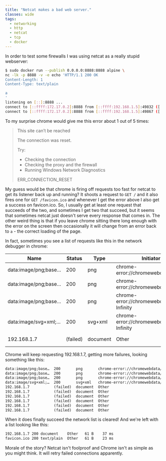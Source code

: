 ```yaml
---
title: "Netcat makes a bad web server."
classes: wide
tags:
  - networking
  - http
  - netcat
  - tcp
  - docker
---
```


In order to test some firewalls I was using netcat as a really stupid webserver:

```sh
$ sudo docker run --publish 0.0.0.0:8888:8888 alpine \
nc -lk -p 8888 -v -e echo 'HTTP/1.1 200 OK
Content-Length: 1
Content-Type: text/plain

a
'
listening on [::]:8888 ...
connect to [::ffff:172.17.0.2]:8888 from [::ffff:192.168.1.5]:49832 ([::ffff:192.168.1.5]:49832)
connect to [::ffff:172.17.0.2]:8888 from [::ffff:192.168.1.5]:49867 ([::ffff:192.168.1.5]:49867)
```

To my surprise chrome would give me this error about 1 out of 5 times:

> This site can’t be reached
>
> The connection was reset.
>
> Try:
> * Checking the connection
> * Checking the proxy and the firewall
> * Running Windows Network Diagnostics
>
> ERR_CONNECTION_RESET

My guess would be that chrome is firing off requests too fast for netcat to get its listener back up and running? It shoots a request to `GET /` and it also fires one for `GET /favicon.ico` and whenever I get the error above I also get a success on favicon.ico. So, I usually get at least one request that succeeds of the two, and sometimes I get two that succeed, but it seems that sometimes netcat just doesn't serve every response that comes in. The other weird thing is that if you leave chrome sitting there long enough with the error on the screen then occasionally it will change from an error back to `a` - the correct loading of the page.

In fact, sometimes you see a list of requests like this in the network debugger in chrome:

| Name                 | Status   | Type     | Initiator                               | Size           | Time  |
|----------------------|----------|----------|-----------------------------------------|----------------|-------|
| data:image/png;base… | 200      | png      | chrome-error://chromewebdata/:5117      | (memory cache) | 0 ms  |
| data:image/png;base… | 200      | png      | chrome-error://chromewebdata/:5117      | (memory cache) | 0 ms  |
| data:image/png;base… | 200      | png      | chrome-error://chromewebdata/:-Infinity | (memory cache) | 0 ms  |
| data:image/svg+xml;… | 200      | svg+xml  | chrome-error://chromewebdata/:-Infinity | (memory cache) | 0 ms  |
| 192.168.1.7          | (failed) | document | Other                                   | 0 B            | 29 ms |

Chrome will keep requesting 192.168.1.7, getting more failures, looking something like this:

```txt
data:image/png;base…  200       png       chrome-error://chromewebdata/:5117       (memory cache)  0 ms
data:image/png;base…  200       png       chrome-error://chromewebdata/:5117       (memory cache)  0 ms
data:image/png;base…  200       png       chrome-error://chromewebdata/:-Infinity  (memory cache)  0 ms
data:image/svg+xml;…  200       svg+xml   chrome-error://chromewebdata/:-Infinity  (memory cache)  0 ms
192.168.1.7           (failed)  document  Other                                    0 B             29 ms
192.168.1.7           (failed)  document  Other                                    0 B             37 ms
192.168.1.7           (failed)  document  Other                                    0 B             29 ms
192.168.1.7           (failed)  document  Other                                    0 B             37 ms
192.168.1.7           (failed)  document  Other                                    0 B             29 ms
192.168.1.7           (failed)  document  Other                                    0 B             37 ms
```

When it does finally succeed the network list is cleared! And we're left with a list looking like this:

```txt
192.168.1.7 200 document    Other   61 B    37 ms
favicon.ico 200 text/plain  Other   61 B    23 ms
```

Morale of the story? Netcat isn't foolproof and Chrome isn't as simple as you might think. It will retry failed connections apparently.
